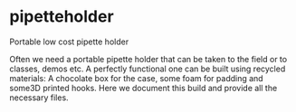 # pipetteholder
Portable low cost pipette holder

Often we need a portable pipette holder that can be taken to the field or to classes, demos etc.
A perfectly functional one can be built using recycled materials: A chocolate box for the case, some foam for padding and some3D printed hooks.
Here we document this build and provide all the necessary files.
